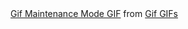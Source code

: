 <div class="tenor-gif-embed" data-postid="15175482" data-share-method="host" data-width="100%" data-aspect-ratio="0.7991967871485944"><a href="https://tenor.com/view/gif-maintenance-mode-processing-gif-15175482">Gif Maintenance Mode GIF</a> from <a href="https://tenor.com/search/gif-gifs">Gif GIFs</a></div><script type="text/javascript" async src="https://tenor.com/embed.js"></script>


<!---
artiksec/artiksec is a ✨ special ✨ repository because its `README.md` (this file) appears on your GitHub profile.
You can click the Preview link to take a look at your changes.
--->
